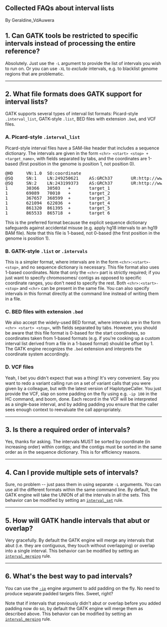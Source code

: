 ## Collected FAQs about interval lists

By Geraldine_VdAuwera

<h2>1. Can GATK tools be restricted to specific intervals instead of processing the entire reference?</h2>

<p>Absolutely. Just use the <code class="code codeInline" spellcheck="false">-L</code> argument to provide the list of intervals you wish to run on. Or you can use <code class="code codeInline" spellcheck="false">-XL</code> to <em>exclude</em> intervals, e.g. to blacklist genome regions that are problematic.</p>

<hr></hr><h2>2. What file formats does GATK support for interval lists?</h2>

<p>GATK supports several types of interval list formats: Picard-style <code class="code codeInline" spellcheck="false">.interval_list</code>, GATK-style <code class="code codeInline" spellcheck="false">.list</code>, BED files with extension <code class="code codeInline" spellcheck="false">.bed</code>, and VCF files.</p>

<h3>A. Picard-style <code class="code codeInline" spellcheck="false">.interval_list</code></h3>

<p>Picard-style interval files have a SAM-like header that includes a sequence dictionary. The intervals are given in the form <code class="code codeInline" spellcheck="false">&lt;chr&gt; &lt;start&gt; &lt;stop&gt; + &lt;target_name&gt;</code>, with fields separated by tabs, and the coordinates are 1-based (first position in the genome is position 1, not position 0).</p>

<pre class="code codeBlock" spellcheck="false">@HD     VN:1.0  SO:coordinate
@SQ     SN:1    LN:249250621    AS:GRCh37       UR:http://www.broadinstitute.org/ftp/pub/seq/references/Homo_sapiens_assembly19.fasta   M5:1b22b98cdeb4a9304cb5d48026a85128     SP:Homo Sapiens
@SQ     SN:2    LN:243199373    AS:GRCh37       UR:http://www.broadinstitute.org/ftp/pub/seq/references/Homo_sapiens_assembly19.fasta   M5:a0d9851da00400dec1098a9255ac712e     SP:Homo Sapiens
1       30366   30503   +       target_1
1       69089   70010   +       target_2
1       367657  368599  +       target_3
1       621094  622036  +       target_4
1       861320  861395  +       target_5
1       865533  865718  +       target_6
</pre>

<p>This is the preferred format because the explicit sequence dictionary safeguards against accidental misuse (e.g. apply hg18 intervals to an hg19 BAM file). Note that this file is 1-based, not 0-based (the first position in the genome is position 1).</p>

<h3>B. GATK-style <code class="code codeInline" spellcheck="false">.list</code> or <code class="code codeInline" spellcheck="false">.intervals</code></h3>

<p>This is a simpler format, where intervals are in the form <code class="code codeInline" spellcheck="false">&lt;chr&gt;:&lt;start&gt;-&lt;stop&gt;</code>, and no sequence dictionary is necessary. This file format also uses 1-based coordinates. Note that only the <code class="code codeInline" spellcheck="false">&lt;chr&gt;</code> part is strictly required; if you just want to specify chromosomes/ contigs as opposed to specific coordinate ranges, you don't need to specify the rest. Both <code class="code codeInline" spellcheck="false">&lt;chr&gt;:&lt;start&gt;-&lt;stop&gt;</code> and <code class="code codeInline" spellcheck="false">&lt;chr&gt;</code> can be present in the same file. You can also specify intervals in this format directly at the command line instead of writing them in a file.</p>

<h3>C. BED files with extension <code class="code codeInline" spellcheck="false">.bed</code></h3>

<p>We also accept the widely-used BED format, where intervals are in the form <code class="code codeInline" spellcheck="false">&lt;chr&gt; &lt;start&gt; &lt;stop&gt;</code>, with fields separated by tabs. However, you should be aware that this file format is 0-based for the start coordinates, so coordinates taken from 1-based formats (e.g. if you're cooking up a custom interval list derived from a file in a 1-based format) should be offset by 1. The GATK engine recognizes the <code class="code codeInline" spellcheck="false">.bed</code> extension and interprets the coordinate system accordingly.</p>

<h3>D. VCF files</h3>

<p>Yeah, I bet you didn't expect that was a thing! It's very convenient. Say you want to redo a variant calling run on a set of variant calls that you were given by a colleague, but with the latest version of HaplotypeCaller. You just provide the VCF, slap on some padding on the fly using e.g. <code class="code codeInline" spellcheck="false">-ip 100</code> in the HC command, and boom, done. Each record in the VCF will be interpreted as a single-base interval, and by adding padding you ensure that the caller sees enough context to reevaluate the call appropriately.</p>

<hr></hr><h2>3. Is there a required order of intervals?</h2>

<p>Yes, thanks for asking. The intervals MUST be sorted by coordinate (in increasing order) within contigs; and the contigs must be sorted in the same order as in the sequence dictionary. This is for efficiency reasons.</p>

<hr></hr><h2>4. Can I provide multiple sets of intervals?</h2>

<p>Sure, no problem -- just pass them in using separate <code class="code codeInline" spellcheck="false">-L</code> arguments. You can use all the different formats within the same command line. By default, the GATK engine will take the UNION of all the intervals in all the sets. This behavior can be modified by setting an <a rel="nofollow" href="https://software.broadinstitute.org/gatk/documentation/tooldocs/org_broadinstitute_gatk_engine_CommandLineGATK.php#--interval_set_rule"><code class="code codeInline" spellcheck="false">interval_set</code></a> rule.</p>

<hr></hr><h2>5. How will GATK handle intervals that abut or overlap?</h2>

<p>Very gracefully. By default the GATK engine will merge any intervals that abut (i.e. they are contiguous, they touch without overlapping) or overlap into a single interval. This behavior can be modified by setting an <a rel="nofollow" href="https://software.broadinstitute.org/gatk/documentation/tooldocs/org_broadinstitute_gatk_engine_CommandLineGATK.php#--interval_merging"><code class="code codeInline" spellcheck="false">interval_merging</code></a> rule.</p>

<hr></hr><h2>6. What's the best way to pad intervals?</h2>

<p>You can use the <a rel="nofollow" href="https://software.broadinstitute.org/gatk/documentation/tooldocs/org_broadinstitute_gatk_engine_CommandLineGATK.php#--interval_padding"><code class="code codeInline" spellcheck="false">-ip</code></a> engine argument to add padding on the fly. No need to produce separate padded targets files. Sweet, right?</p>

<p>Note that if intervals that previously didn't abut or overlap before you added padding now do so, by default the GATK engine will merge them as described above. This behavior can be modified by setting an <a rel="nofollow" href="https://software.broadinstitute.org/gatk/documentation/tooldocs/org_broadinstitute_gatk_engine_CommandLineGATK.php#--interval_merging"><code class="code codeInline" spellcheck="false">interval_merging</code></a> rule.</p>
